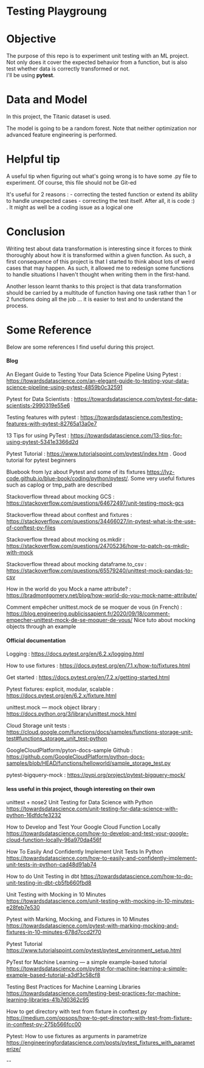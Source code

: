 # Testing Playgroung

# Objective

The purpose of this repo is to experiment unit testing with an ML project. Not only does it cover the expected behavior 
from a function, but is also test whether data is correctly transformed or not.  
I'll be using **pytest**.

# Data and Model

In this project, the Titanic dataset is used.

The model is going to be a random forest. Note that neither optimization nor advanced feature engineering is performed.

# Helpful tip 
A useful tip when figuring out what's going wrong is to have some .py file to experiment. Of course, this file should 
not be Git-ed

It's useful for 2 reasons :
    - correcting the tested function or extend its ability to handle unexpected cases
    - correcting the test itself. After all, it is code :) . It might as well be a coding issue as a logical one 

# Conclusion
Writing test about data transformation is interesting since it forces to think thoroughly about how it is transformed
within a given function. As such, a first consequence of this project is that I started to think about lots of weird 
cases that may happen. As such, it allowed me to redesign some functions to handle situations I haven't thought when 
writing them in the first-hand.

Another lesson learnt thanks to this project is that data transformation should be carried by a multitude of function 
having one task rather than 1 or 2 functions doing all the job ... it is easier to test and to understand the process.


# Some Reference
Below are some references I find useful during this project.

#### Blog
An Elegant Guide to Testing Your Data Science Pipeline Using Pytest : 
https://towardsdatascience.com/an-elegant-guide-to-testing-your-data-science-pipeline-using-pytest-4859b0c32591

Pytest for Data Scientists : https://towardsdatascience.com/pytest-for-data-scientists-2990319e55e6

Testing features with pytest : https://towardsdatascience.com/testing-features-with-pytest-82765a13a0e7

13 Tips for using PyTest : https://towardsdatascience.com/13-tips-for-using-pytest-5341e3366d2d

Pytest Tutorial : https://www.tutorialspoint.com/pytest/index.htm . Good tutorial for pytest beginners

Bluebook from lyz about Pytest and some of its fixtures https://lyz-code.github.io/blue-book/coding/python/pytest/. 
Some very useful fixtures such as caplog or tmp_path are described

Stackoverflow thread about mocking GCS : https://stackoverflow.com/questions/64672497/unit-testing-mock-gcs

Stackoverflow thread about conftest and fixtures : 
https://stackoverflow.com/questions/34466027/in-pytest-what-is-the-use-of-conftest-py-files

Stackoverflow thread about mocking os.mkdir :
https://stackoverflow.com/questions/24705236/how-to-patch-os-mkdir-with-mock

Stackoverflow thread about mocking dataframe.to_csv : 
https://stackoverflow.com/questions/65579240/unittest-mock-pandas-to-csv

How in the world do you Mock a name attribute? : https://bradmontgomery.net/blog/how-world-do-you-mock-name-attribute/

Comment empêcher unittest.mock de se moquer de vous (in French) : 
https://blog.engineering.publicissapient.fr/2020/09/18/comment-empecher-unittest-mock-de-se-moquer-de-vous/
Nice tuto about mocking objects through an example

#### Official documentation
Logging : https://docs.pytest.org/en/6.2.x/logging.html

How to use fixtures : https://docs.pytest.org/en/7.1.x/how-to/fixtures.html

Get started : https://docs.pytest.org/en/7.2.x/getting-started.html

Pytest fixtures: explicit, modular, scalable : https://docs.pytest.org/en/6.2.x/fixture.html

unittest.mock — mock object library : https://docs.python.org/3/library/unittest.mock.html

Cloud Storage unit tests :
https://cloud.google.com/functions/docs/samples/functions-storage-unit-test#functions_storage_unit_test-python

GoogleCloudPlatform/pyton-docs-sample Github : 
https://github.com/GoogleCloudPlatform/python-docs-samples/blob/HEAD/functions/helloworld/sample_storage_test.py

pytest-bigquery-mock : https://pypi.org/project/pytest-bigquery-mock/

#### less useful in this project, though interesting on their own
unittest + nose2
Unit Testing for Data Science with Python
https://towardsdatascience.com/unit-testing-for-data-science-with-python-16dfdcfe3232 

How to Develop and Test Your Google Cloud Function Locally
https://towardsdatascience.com/how-to-develop-and-test-your-google-cloud-function-locally-96a970da456f

How To Easily And Confidently Implement Unit Tests In Python
https://towardsdatascience.com/how-to-easily-and-confidently-implement-unit-tests-in-python-cad48d91ab74

How to do Unit Testing in dbt
https://towardsdatascience.com/how-to-do-unit-testing-in-dbt-cb5fb660fbd8

Unit Testing with Mocking in 10 Minutes
https://towardsdatascience.com/unit-testing-with-mocking-in-10-minutes-e28feb7e530

Pytest with Marking, Mocking, and Fixtures in 10 Minutes
https://towardsdatascience.com/pytest-with-marking-mocking-and-fixtures-in-10-minutes-678d7ccd2f70

Pytest Tutorial
https://www.tutorialspoint.com/pytest/pytest_environment_setup.html

PyTest for Machine Learning — a simple example-based tutorial
https://towardsdatascience.com/pytest-for-machine-learning-a-simple-example-based-tutorial-a3df3c58cf8

Testing Best Practices for Machine Learning Libraries
https://towardsdatascience.com/testing-best-practices-for-machine-learning-libraries-41b7d0362c95

How to get directory with test from fixture in conftest.py
https://medium.com/opsops/how-to-get-directory-with-test-from-fixture-in-conftest-py-275b566fcc00

Pytest: How to use fixtures as arguments in parametrize
https://engineeringfordatascience.com/posts/pytest_fixtures_with_parameterize/


--
